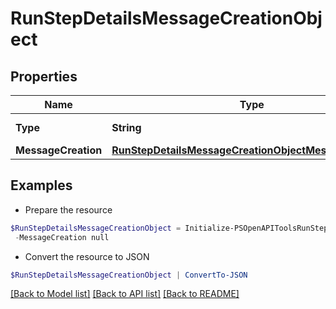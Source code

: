 # RunStepDetailsMessageCreationObject
## Properties

Name | Type | Description | Notes
------------ | ------------- | ------------- | -------------
**Type** | **String** | Always &#x60;message_creation&#x60;. | 
**MessageCreation** | [**RunStepDetailsMessageCreationObjectMessageCreation**](RunStepDetailsMessageCreationObjectMessageCreation.md) |  | 

## Examples

- Prepare the resource
```powershell
$RunStepDetailsMessageCreationObject = Initialize-PSOpenAPIToolsRunStepDetailsMessageCreationObject  -Type null `
 -MessageCreation null
```

- Convert the resource to JSON
```powershell
$RunStepDetailsMessageCreationObject | ConvertTo-JSON
```

[[Back to Model list]](../README.md#documentation-for-models) [[Back to API list]](../README.md#documentation-for-api-endpoints) [[Back to README]](../README.md)


